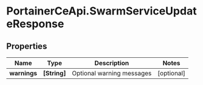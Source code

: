 # PortainerCeApi.SwarmServiceUpdateResponse

## Properties
Name | Type | Description | Notes
------------ | ------------- | ------------- | -------------
**warnings** | **[String]** | Optional warning messages | [optional] 


